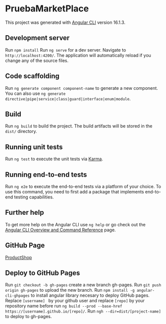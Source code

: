 # PruebaMarketPlace

This project was generated with [Angular CLI](https://github.com/angular/angular-cli) version 16.1.3.

## Development server
Run `npm install`
Run `ng serve` for a dev server. Navigate to `http://localhost:4200/`. The application will automatically reload if you change any of the source files.

## Code scaffolding

Run `ng generate component component-name` to generate a new component. You can also use `ng generate directive|pipe|service|class|guard|interface|enum|module`.

## Build

Run `ng build` to build the project. The build artifacts will be stored in the `dist/` directory.

## Running unit tests

Run `ng test` to execute the unit tests via [Karma](https://karma-runner.github.io).

## Running end-to-end tests

Run `ng e2e` to execute the end-to-end tests via a platform of your choice. To use this command, you need to first add a package that implements end-to-end testing capabilities.

## Further help

To get more help on the Angular CLI use `ng help` or go check out the [Angular CLI Overview and Command Reference](https://angular.io/cli) page.

## GitHub Page
[ProductShop](https://javier12casta.github.io/MarketPlacePrueba/home)

## Deploy to GitHub Pages
Run `git checkout -b gh-pages` create a new branch gh-pages.
Run `git push origin gh-pages` to upload the new branch.
Run `npm install -g angular-cli-ghpages` to install angular library necesary to deploy GitHub pages.
Replace `[username] ` by your github user and replace `[repo]` by your repository name before run `ng build --prod --base-href https://[username].github.io/[repo]/`.
Run `ngh --dir=dist/[project-name]` to deploy to gh-pages.


